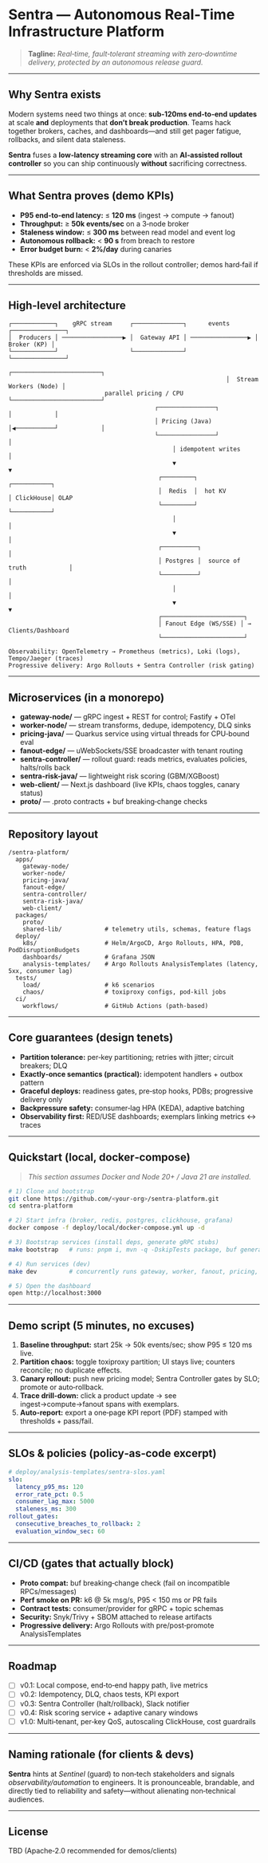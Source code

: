 # Sentra — Autonomous Real‑Time Infrastructure Platform

> **Tagline:** *Real‑time, fault‑tolerant streaming with zero‑downtime delivery, protected by an autonomous release guard.*

---

## Why Sentra exists
Modern systems need two things at once: **sub‑120ms end‑to‑end updates** at scale **and** deployments that **don’t break production**. Teams hack together brokers, caches, and dashboards—and still get pager fatigue, rollbacks, and silent data staleness.

**Sentra** fuses a **low‑latency streaming core** with an **AI‑assisted rollout controller** so you can ship continuously **without** sacrificing correctness.

---

## What Sentra proves (demo KPIs)
- **P95 end‑to‑end latency:** ≤ **120 ms** (ingest → compute → fanout)
- **Throughput:** ≥ **50k events/sec** on a 3‑node broker
- **Staleness window:** ≤ **300 ms** between read model and event log
- **Autonomous rollback:** < **90 s** from breach to restore
- **Error budget burn:** < **2%/day** during canaries

These KPIs are enforced via SLOs in the rollout controller; demos hard‑fail if thresholds are missed.

---

## High‑level architecture
```
┌────────────┐    gRPC stream     ┌──────────────┐      events       ┌───────────────┐
│  Producers │ ─────────────────▶ │  Gateway API │ ────────────────▶ │  Broker (KP) │
└────────────┘                    └──────────────┘                    └───────────────┘
                                                             ┌─────────────────────────┐
                                                             │  Stream Workers (Node) │
                           parallel pricing / CPU            └─────────────────────────┘
                                         ┌────────────────┐            │            │
                                         │ Pricing (Java) │◀───────────┘            │
                                         └────────────────┘                         │
                                              │ idempotent writes                   │
                                              ▼                                     ▼
                                          ┌─────────┐                         ┌───────────┐
                                          │  Redis  │  hot KV                 │ ClickHouse│ OLAP
                                          └─────────┘                         └───────────┘
                                              │                                     │
                                              ▼                                     │
                                          ┌──────────┐                             │
                                          │ Postgres │  source of truth            │
                                          └──────────┘                             │
                                              │                                     │
                                              ▼                                     ▼
                                          ┌───────────────────────┐
                                          │ Fanout Edge (WS/SSE) │ → Clients/Dashboard
                                          └───────────────────────┘

Observability: OpenTelemetry → Prometheus (metrics), Loki (logs), Tempo/Jaeger (traces)
Progressive delivery: Argo Rollouts + Sentra Controller (risk gating)
```

---

## Microservices (in a monorepo)
- **gateway-node/** — gRPC ingest + REST for control; Fastify + OTel
- **worker-node/** — stream transforms, dedupe, idempotency, DLQ sinks
- **pricing-java/** — Quarkus service using virtual threads for CPU‑bound eval
- **fanout-edge/** — uWebSockets/SSE broadcaster with tenant routing
- **sentra-controller/** — rollout guard: reads metrics, evaluates policies, halts/rolls back
- **sentra-risk-java/** — lightweight risk scoring (GBM/XGBoost)
- **web-client/** — Next.js dashboard (live KPIs, chaos toggles, canary status)
- **proto/** — .proto contracts + buf breaking‑change checks

---

## Repository layout
```
/sentra-platform/
  apps/
    gateway-node/
    worker-node/
    pricing-java/
    fanout-edge/
    sentra-controller/
    sentra-risk-java/
    web-client/
  packages/
    proto/
    shared-lib/            # telemetry utils, schemas, feature flags
  deploy/
    k8s/                   # Helm/ArgoCD, Argo Rollouts, HPA, PDB, PodDisruptionBudgets
    dashboards/            # Grafana JSON
    analysis-templates/    # Argo Rollouts AnalysisTemplates (latency, 5xx, consumer lag)
  tests/
    load/                  # k6 scenarios
    chaos/                 # toxiproxy configs, pod-kill jobs
  ci/
    workflows/             # GitHub Actions (path‑based)
```

---

## Core guarantees (design tenets)
- **Partition tolerance:** per‑key partitioning; retries with jitter; circuit breakers; DLQ
- **Exactly‑once semantics (practical):** idempotent handlers + outbox pattern
- **Graceful deploys:** readiness gates, pre‑stop hooks, PDBs; progressive delivery only
- **Backpressure safety:** consumer‑lag HPA (KEDA), adaptive batching
- **Observability first:** RED/USE dashboards; exemplars linking metrics ↔ traces

---

## Quickstart (local, docker‑compose)
> _This section assumes Docker and Node 20+ / Java 21 are installed._

```bash
# 1) Clone and bootstrap
git clone https://github.com/<your-org>/sentra-platform.git
cd sentra-platform

# 2) Start infra (broker, redis, postgres, clickhouse, grafana)
docker compose -f deploy/local/docker-compose.yml up -d

# 3) Bootstrap services (install deps, generate gRPC stubs)
make bootstrap   # runs: pnpm i, mvn -q -DskipTests package, buf generate

# 4) Run services (dev)
make dev         # concurrently runs gateway, worker, fanout, pricing, controller

# 5) Open the dashboard
open http://localhost:3000
```

---

## Demo script (5 minutes, no excuses)
1. **Baseline throughput:** start 25k → 50k events/sec; show P95 ≤ 120 ms live.
2. **Partition chaos:** toggle toxiproxy partition; UI stays live; counters reconcile; no duplicate effects.
3. **Canary rollout:** push new pricing model; Sentra Controller gates by SLO; promote or auto‑rollback.
4. **Trace drill‑down:** click a product update → see ingest→compute→fanout spans with exemplars.
5. **Auto‑report:** export a one‑page KPI report (PDF) stamped with thresholds + pass/fail.

---

## SLOs & policies (policy‑as‑code excerpt)
```yaml
# deploy/analysis-templates/sentra-slos.yaml
slo:
  latency_p95_ms: 120
  error_rate_pct: 0.5
  consumer_lag_max: 5000
  staleness_ms: 300
rollout_gates:
  consecutive_breaches_to_rollback: 2
  evaluation_window_sec: 60
```

---

## CI/CD (gates that actually block)
- **Proto compat:** buf breaking‑change check (fail on incompatible RPCs/messages)
- **Perf smoke on PR:** k6 @ 5k msg/s, P95 < 150 ms or PR fails
- **Contract tests:** consumer/provider for gRPC + topic schemas
- **Security:** Snyk/Trivy + SBOM attached to release artifacts
- **Progressive delivery:** Argo Rollouts with pre/post‑promote AnalysisTemplates

---

## Roadmap
- [ ] v0.1: Local compose, end‑to‑end happy path, live metrics
- [ ] v0.2: Idempotency, DLQ, chaos tests, KPI export
- [ ] v0.3: Sentra Controller (halt/rollback), Slack notifier
- [ ] v0.4: Risk scoring service + adaptive canary windows
- [ ] v1.0: Multi‑tenant, per‑key QoS, autoscaling ClickHouse, cost guardrails

---

## Naming rationale (for clients & devs)
**Sentra** hints at *Sentinel* (guard) to non‑tech stakeholders and signals *observability/automation* to engineers. It is pronounceable, brandable, and directly tied to reliability and safety—without alienating non‑technical audiences.

---

## License
TBD (Apache‑2.0 recommended for demos/clients)

